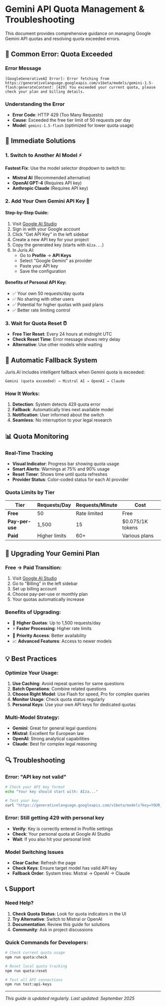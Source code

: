 # Gemini API Quota Management & Troubleshooting

This document provides comprehensive guidance on managing Google Gemini API quotas and resolving quota exceeded errors.

## 🚨 Common Error: Quota Exceeded

### Error Message
```
[GoogleGenerativeAI Error]: Error fetching from https://generativelanguage.googleapis.com/v1beta/models/gemini-1.5-flash:generateContent: [429] You exceeded your current quota, please check your plan and billing details.
```

### Understanding the Error
- **Error Code**: HTTP 429 (Too Many Requests)
- **Cause**: Exceeded the free tier limit of 50 requests per day
- **Model**: `gemini-1.5-flash` (optimized for lower quota usage)

## 🔧 Immediate Solutions

### 1. Switch to Another AI Model ⚡
**Fastest Fix**: Use the model selector dropdown to switch to:
- **Mistral AI** (Recommended alternative)
- **OpenAI GPT-4** (Requires API key)
- **Anthropic Claude** (Requires API key)

### 2. Add Your Own Gemini API Key 🔑

#### Step-by-Step Guide:
1. Visit [Google AI Studio](https://aistudio.google.com/)
2. Sign in with your Google account
3. Click "Get API Key" in the left sidebar
4. Create a new API key for your project
5. Copy the generated key (starts with `AIza...`)
6. In Juris.AI:
   - Go to **Profile** → **API Keys**
   - Select "Google Gemini" as provider
   - Paste your API key
   - Save the configuration

#### Benefits of Personal API Key:
- ✅ Your own 50 requests/day quota
- ✅ No sharing with other users
- ✅ Potential for higher quotas with paid plans
- ✅ Better rate limiting control

### 3. Wait for Quota Reset ⏰
- **Free Tier Reset**: Every 24 hours at midnight UTC
- **Check Reset Time**: Error message shows retry delay
- **Alternative**: Use other models while waiting

## 🔄 Automatic Fallback System

Juris.AI includes intelligent fallback when Gemini quota is exceeded:

```
Gemini (quota exceeded) → Mistral AI → OpenAI → Claude
```

### How It Works:
1. **Detection**: System detects 429 quota error
2. **Fallback**: Automatically tries next available model
3. **Notification**: User informed about the switch
4. **Seamless**: No interruption to your legal research

## 📊 Quota Monitoring

### Real-Time Tracking
- **Visual Indicator**: Progress bar showing quota usage
- **Smart Alerts**: Warnings at 75% and 90% usage
- **Reset Timer**: Shows time until quota refreshes
- **Provider Status**: Color-coded status for each AI provider

### Quota Limits by Tier

| Tier | Requests/Day | Requests/Minute | Cost |
|------|-------------|-----------------|------|
| **Free** | 50 | Rate limited | Free |
| **Pay-per-use** | 1,500 | 15 | $0.075/1K tokens |
| **Paid** | Higher limits | 60+ | Various plans |

## 🚀 Upgrading Your Gemini Plan

### Free → Paid Transition:
1. Visit [Google AI Studio](https://aistudio.google.com/)
2. Go to "Billing" in the left sidebar
3. Set up billing account
4. Choose pay-per-use or monthly plan
5. Your quotas automatically increase

### Benefits of Upgrading:
- 🚀 **Higher Quotas**: Up to 1,500 requests/day
- ⚡ **Faster Processing**: Higher rate limits
- 🎯 **Priority Access**: Better availability
- 📈 **Advanced Features**: Access to newer models

## 💡 Best Practices

### Optimize Your Usage:
1. **Use Caching**: Avoid repeat queries for same questions
2. **Batch Operations**: Combine related questions
3. **Choose Right Model**: Use Flash for speed, Pro for complex queries
4. **Monitor Usage**: Check quota status regularly
5. **Personal Keys**: Use your own API keys for dedicated quotas

### Multi-Model Strategy:
- **Gemini**: Great for general legal questions
- **Mistral**: Excellent for European law
- **OpenAI**: Strong analytical capabilities
- **Claude**: Best for complex legal reasoning

## 🔍 Troubleshooting

### Error: "API key not valid"
```bash
# Check your API key format
echo "Your key should start with: AIza..."

# Test your key
curl "https://generativelanguage.googleapis.com/v1beta/models?key=YOUR_API_KEY"
```

### Error: Still getting 429 with personal key
- **Verify**: Key is correctly entered in Profile settings
- **Check**: Your personal quota at Google AI Studio
- **Wait**: If you also hit your personal limit

### Model Switching Issues
- **Clear Cache**: Refresh the page
- **Check Keys**: Ensure target model has valid API key
- **Fallback Order**: System tries: Mistral → OpenAI → Claude

## 📞 Support

### Need Help?
1. **Check Quota Status**: Look for quota indicators in the UI
2. **Try Alternative**: Switch to Mistral or OpenAI
3. **Documentation**: Review this guide for solutions
4. **Community**: Ask in project discussions

### Quick Commands for Developers:
```bash
# Check current quota usage
npm run quota:check

# Reset local quota tracking
npm run quota:reset

# Test all API connections
npm run test:api-keys
```

---

*This guide is updated regularly. Last updated: September 2025*